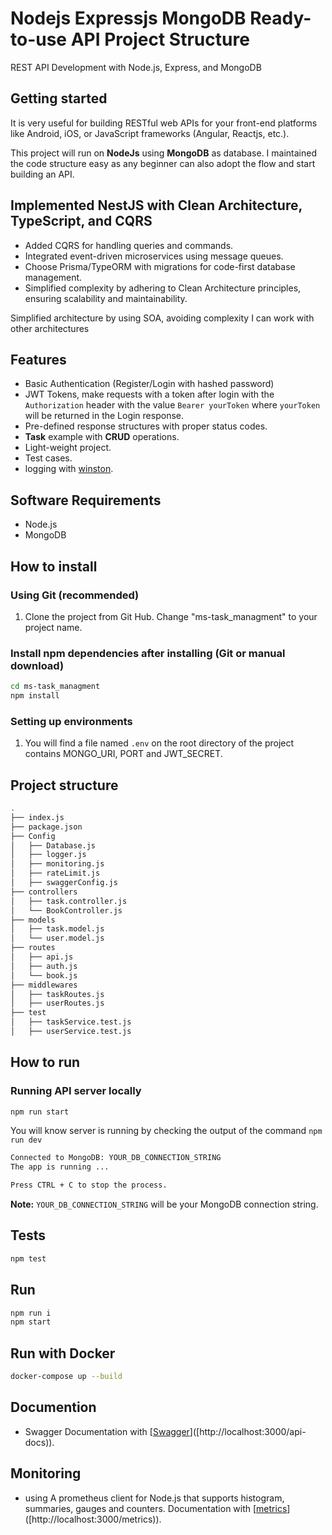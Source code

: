 # Nodejs Expressjs MongoDB Ready-to-use API Project Structure

 
REST API Development with Node.js, Express, and MongoDB

## Getting started

It is very useful for building RESTful web APIs for your front-end platforms like Android, iOS, or JavaScript frameworks (Angular, Reactjs, etc.).

This project will run on **NodeJs** using **MongoDB** as database. I maintained the code structure easy as any beginner can also adopt the flow and start building an API. 

## Implemented NestJS with Clean Architecture, TypeScript, and CQRS

- Added CQRS for handling queries and commands.
- Integrated event-driven microservices using message queues.
- Choose Prisma/TypeORM with migrations for code-first database management.
- Simplified complexity by adhering to Clean Architecture principles, ensuring scalability and maintainability.

Simplified architecture by using SOA, avoiding complexity I can work with other architectures

 
## Features

- Basic Authentication (Register/Login with hashed password)
- JWT Tokens, make requests with a token after login with the `Authorization` header with the value `Bearer yourToken` where `yourToken` will be returned in the Login response.
- Pre-defined response structures with proper status codes.
- **Task** example with **CRUD** operations.
- Light-weight project.
- Test cases.
- logging  with [winston]([https://eslint.org/](https://www.npmjs.com/package/winston)).
 

## Software Requirements

- Node.js 
- MongoDB 

## How to install

### Using Git (recommended)

1.  Clone the project from Git Hub. Change "ms-task_managment" to your project name.


### Install npm dependencies after installing (Git or manual download)

```bash
cd ms-task_managment
npm install
```

### Setting up environments

1.  You will find a file named `.env` on the root directory of the project contains MONGO_URI, PORT and JWT_SECRET.


## Project structure

```sh
.
├── index.js
├── package.json
├── Config
│   ├── Database.js
│   ├── logger.js
│   ├── monitoring.js
│   ├── rateLimit.js
│   ├── swaggerConfig.js
├── controllers
│   ├── task.controller.js
│   └── BookController.js
├── models
│   ├── task.model.js
│   └── user.model.js
├── routes
│   ├── api.js
│   ├── auth.js
│   └── book.js
├── middlewares
│   ├── taskRoutes.js
│   ├── userRoutes.js
├── test
│   ├── taskService.test.js
│   ├── userService.test.js
```

## How to run

### Running API server locally 

```bash
npm run start
```

You will know server is running by checking the output of the command `npm run dev`

```bash
Connected to MongoDB: YOUR_DB_CONNECTION_STRING
The app is running ...

Press CTRL + C to stop the process.
```

**Note:** `YOUR_DB_CONNECTION_STRING` will be your MongoDB connection string.
  
## Tests

```bash
npm test
```
##  Run 

```bash
npm run i 
npm start
```
 
##  Run with Docker 

```bash
docker-compose up --build
```
 
## Documention 
-  Swagger Documentation  with [[Swagger](http://localhost:3000/api-docs)]([http://localhost:3000/api-docs)).

## Monitoring 
- using A prometheus client for Node.js that supports histogram, summaries, gauges and counters. Documentation  with [[metrics](http://localhost:3000/metrics)]([http://localhost:3000/metrics)).
